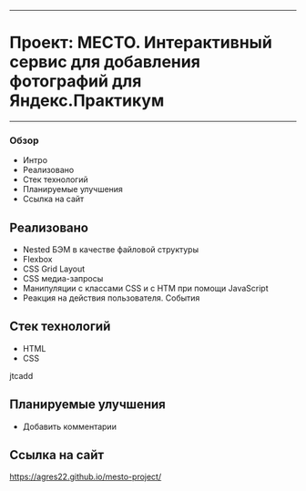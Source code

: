 
----
# Проект: МЕСТО. Интерактивный сервис для добавления фотографий для Яндекс.Практикум
----

### Обзор
* Интро
* Реализовано
* Стек технологий
* Планируемые улучшения
* Ссылка на сайт



## Реализовано
* Nested БЭМ в качестве файловой структуры
* Flexbox
* CSS Grid Layout
* CSS медиа-запросы
* Манипуляции с классами CSS и с HTM при помощи JavaScript
* Реакция на действия пользователя. События

## Стек технологий
* HTML
* CSS

jtcadd
## Планируемые улучшения
* Добавить комментарии

## Ссылка на сайт
https://agres22.github.io/mesto-project/